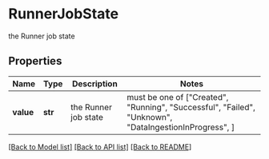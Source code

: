 # RunnerJobState

the Runner job state

## Properties
Name | Type | Description | Notes
------------ | ------------- | ------------- | -------------
**value** | **str** | the Runner job state |  must be one of ["Created", "Running", "Successful", "Failed", "Unknown", "DataIngestionInProgress", ]

[[Back to Model list]](../README.md#documentation-for-models) [[Back to API list]](../README.md#documentation-for-api-endpoints) [[Back to README]](../README.md)



